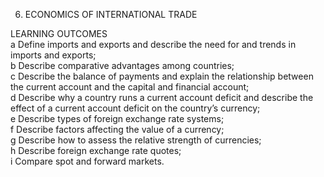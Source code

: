 6. ECONOMICS OF INTERNATIONAL TRADE

LEARNING OUTCOMES      
a Define imports and exports and describe the need for and trends in
imports and exports;         
b Describe comparative advantages among countries;        
c Describe the balance of payments and explain the relationship between
the current account and the capital and financial account;          
d Describe why a country runs a current account deficit and describe the
effect of a current account deficit on the country’s currency;           
e Describe types of foreign exchange rate systems;        
f Describe factors affecting the value of a currency;       
g Describe how to assess the relative strength of currencies;        
h Describe foreign exchange rate quotes;       
i Compare spot and forward markets.         
